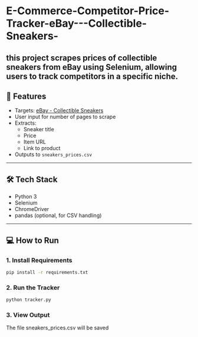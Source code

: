 # E-Commerce-Competitor-Price-Tracker-eBay---Collectible-Sneakers-
this project scrapes prices of collectible sneakers from eBay using **Selenium**, allowing users to track competitors in a specific niche.
---

## 🎯 Features

- Targets: [eBay - Collectible Sneakers](https://www.ebay.com/b/Collectible-Sneakers/bn_7000259435)
- User input for number of pages to scrape
- Extracts:
  - Sneaker title
  - Price
  - Item URL
  - Link to product
- Outputs to `sneakers_prices.csv`

---

## 🛠️ Tech Stack

- Python 3
- Selenium
- ChromeDriver
- pandas (optional, for CSV handling)

---
## 💻 How to Run

### 1. Install Requirements

```bash
pip install -r requirements.txt
```
### 2. Run the Tracker
```bash
python tracker.py
```
### 3. View Output
The file sneakers_prices.csv will be saved
